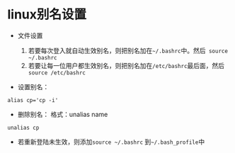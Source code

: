 # linux别名设置

* 文件设置
  1. 若要每次登入就自动生效别名，则把别名加在`~/.bashrc`中。然后` source ~/.bashrc`
  2. 若要让每一位用户都生效别名，则把别名加在`/etc/bashrc`最后面，然后` source /etc/bashrc`


* 设置别名：
```
alias cp='cp -i'
```
* 删除别名：
格式：unalias name
```
unalias cp
```

* 若重新登陆未生效，则添加`source ~/.bashrc` 到`~/.bash_profile`中